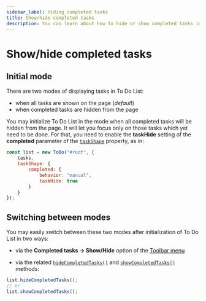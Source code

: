 ```yaml
---
sidebar_label: Hiding completed tasks
title: Show/hide completed tasks
description: You can learn about how to hide or show completed tasks in the documentation of the DHTMLX JavaScript To Do List library. Browse developer guides and API reference, try out code examples and live demos, and download a free 30-day evaluation version of DHTMLX To Do List.
---
```


# Show/hide completed tasks

## Initial mode

There are two modes of displaying tasks in To Do List:

- when all tasks are shown on the page (*default*)
- when completed tasks are hidden from the page

You may initialize To Do List in the mode when all completed tasks will be hidden from the page. It will let you focus only on those tasks which yet need to be done. For that, you need to enable the **taskHide** setting of the **completed** parameter of the [`taskShape`](api/configs/taskshape_config.md) property, as in:  

~~~js {6}
const list = new ToDo("#root", {
    tasks,
    taskShape: {
        completed: {
            behavior: "manual",
            taskHide: true
        }
    }
});
~~~

## Switching between modes

You may easily switch between these two modes after initialization of To Do List in two ways:

- via the **Completed tasks -> Show/Hide** option of the [Toolbar menu](../../#toolbar)

- via the related [`hideCompletedTasks()`](api/methods/hidecompletedtasks_method.md) and [`showCompletedTasks()`](api/methods/showcompletedtasks_method.md) methods:

~~~js
list.hideCompletedTasks(); 
// or
list.showCompletedTasks(); 
~~~